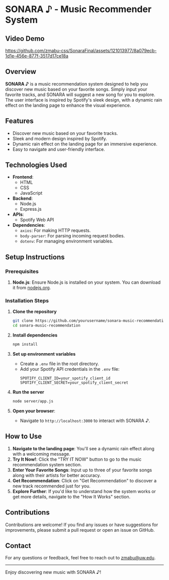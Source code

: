 # SONARA ♪ - Music Recommender System

## Video Demo
https://github.com/zmabu-css/SonaraFinal/assets/121013977/8a079ecb-1d1e-456e-877f-3517d17ce18a

## Overview
**SONARA ♪** is a music recommendation system designed to help you discover new music based on your favorite songs. Simply input your favorite tracks, and SONARA will suggest a new song for you to explore. The user interface is inspired by Spotify's sleek design, with a dynamic rain effect on the landing page to enhance the visual experience.

## Features
- Discover new music based on your favorite tracks.
- Sleek and modern design inspired by Spotify.
- Dynamic rain effect on the landing page for an immersive experience.
- Easy to navigate and user-friendly interface.

## Technologies Used
- **Frontend**: 
  - HTML
  - CSS
  - JavaScript
- **Backend**: 
  - Node.js
  - Express.js
- **APIs**: 
  - Spotify Web API
- **Dependencies**:
  - `axios`: For making HTTP requests.
  - `body-parser`: For parsing incoming request bodies.
  - `dotenv`: For managing environment variables.

## Setup Instructions

### Prerequisites
1. **Node.js**: Ensure Node.js is installed on your system. You can download it from [nodejs.org](https://nodejs.org/).

### Installation Steps
1. **Clone the repository**
    ```sh
    git clone https://github.com/yourusername/sonara-music-recommendation.git
    cd sonara-music-recommendation
    ```

2. **Install dependencies**
    ```sh
    npm install
    ```

3. **Set up environment variables**
    - Create a `.env` file in the root directory.
    - Add your Spotify API credentials in the `.env` file:
      ```env
      SPOTIFY_CLIENT_ID=your_spotify_client_id
      SPOTIFY_CLIENT_SECRET=your_spotify_client_secret
      ```

4. **Run the server**
    ```sh
    node server/app.js
    ```

5. **Open your browser**:
    - Navigate to `http://localhost:3000` to interact with SONARA ♪.

## How to Use
1. **Navigate to the landing page**: You'll see a dynamic rain effect along with a welcoming message.
2. **Try It Now!**: Click the "TRY IT NOW" button to go to the music recommendation system section.
3. **Enter Your Favorite Songs**: Input up to three of your favorite songs along with their artists for better accuracy.
4. **Get Recommendation**: Click on "Get Recommendation" to discover a new track recommended just for you.
5. **Explore Further**: If you'd like to understand how the system works or get more details, navigate to the "How It Works" section.

## Contributions
Contributions are welcome! If you find any issues or have suggestions for improvements, please submit a pull request or open an issue on GitHub.

## Contact
For any questions or feedback, feel free to reach out to zmabu@uw.edu.

---

Enjoy discovering new music with SONARA ♪!
